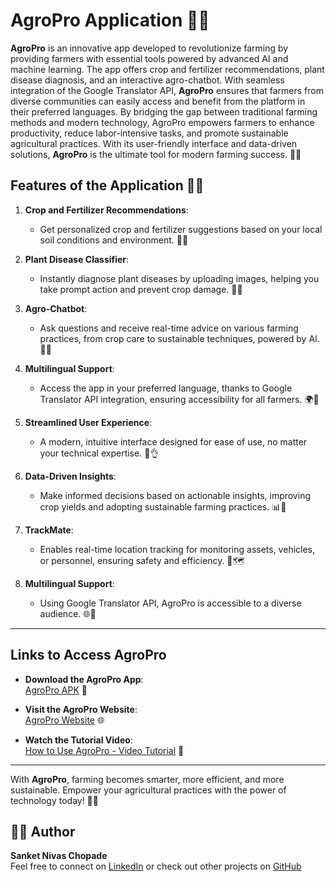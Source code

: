 # AgroPro Application 🌾📱

**AgroPro** is an innovative app developed to revolutionize farming by providing farmers with essential tools powered by advanced AI and machine learning. The app offers crop and fertilizer recommendations, plant disease diagnosis, and an interactive agro-chatbot. With seamless integration of the Google Translator API, **AgroPro** ensures that farmers from diverse communities can easily access and benefit from the platform in their preferred languages. By bridging the gap between traditional farming methods and modern technology, AgroPro empowers farmers to enhance productivity, reduce labor-intensive tasks, and promote sustainable agricultural practices. With its user-friendly interface and data-driven solutions, **AgroPro** is the ultimate tool for modern farming success. 🌱✨

## Features of the Application 📲🚜

1. **Crop and Fertilizer Recommendations**:  
   - Get personalized crop and fertilizer suggestions based on your local soil conditions and environment. 🌾💧

2. **Plant Disease Classifier**:  
   - Instantly diagnose plant diseases by uploading images, helping you take prompt action and prevent crop damage. 🔬🌿

3. **Agro-Chatbot**:  
   - Ask questions and receive real-time advice on various farming practices, from crop care to sustainable techniques, powered by AI. 🤖💬

4. **Multilingual Support**:  
   - Access the app in your preferred language, thanks to Google Translator API integration, ensuring accessibility for all farmers. 🌍💬

5. **Streamlined User Experience**:  
   - A modern, intuitive interface designed for ease of use, no matter your technical expertise. 📱👌

6. **Data-Driven Insights**:  
   - Make informed decisions based on actionable insights, improving crop yields and adopting sustainable farming practices. 📊🌾
     
7. **TrackMate**:
   - Enables real-time location tracking for monitoring assets, vehicles, or personnel, ensuring safety and efficiency. 📍🗺️
     
8. **Multilingual Support**:
   - Using Google Translator API, AgroPro is accessible to a diverse audience. 🌐💬
---

## Links to Access AgroPro

- **Download the AgroPro App**:  
  [AgroPro APK](https://apkpure.com/agropro/com.example.agro_pro) 📲

- **Visit the AgroPro Website**:  
  [AgroPro Website](https://teamindra-agro-pro.netlify.app/) 🌐

- **Watch the Tutorial Video**:  
  [How to Use AgroPro - Video Tutorial](https://www.youtube.com/watch?v=MxAH505KqQE&t=22s) 🎥

---

With **AgroPro**, farming becomes smarter, more efficient, and more sustainable. Empower your agricultural practices with the power of technology today! 🌱🚀

## 👨‍💻 Author

**Sanket Nivas Chopade**  
Feel free to connect on [LinkedIn](https://www.linkedin.com/in/sanket-chopade-888546257/) or check out other projects on [GitHub](https://github.com/SanketChopade777)
